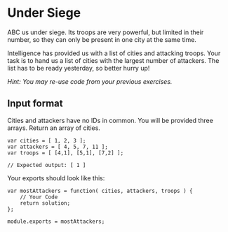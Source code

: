 # Under Siege

ABC us under siege. Its troops are very powerful, but limited in their number, so they can only be 
present in one city at the same time.

Intelligence has provided us with a list of cities and attacking troops. Your task is to hand us 
a list of cities with the largest number of attackers. The list has to be ready yesterday, so better
hurry up!

*Hint: You may re-use code from your previous exercises.* 

## Input format

Cities and attackers have no IDs in common. You will be provided three arrays. Return an array of cities.

    var cities = [ 1, 2, 3 ];
    var attackers = [ 4, 5, 7, 11 ];
    var troops = [ [4,1], [5,1], [7,2] ];
    
    // Expected output: [ 1 ]

Your exports should look like this:

    var mostAttackers = function( cities, attackers, troops ) {
        // Your Code
        return solution;
    };
    
    module.exports = mostAttackers;


